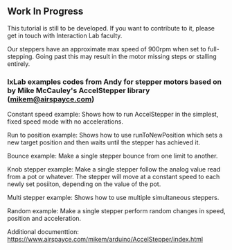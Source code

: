 ## Work In Progress

This tutorial is still to be developed. If you want to contribute to it, please get in touch with Interaction Lab faculty.

Our steppers have an approximate max speed of 900rpm when set to full-stepping. Going past this may result in the motor missing steps or stalling entirely.

### IxLab examples codes from Andy for stepper motors based on by Mike McCauley's AccelStepper library (mikem@airspayce.com)

Constant speed example: Shows how to run AccelStepper in the simplest, fixed speed mode with no accelerations.

Run to position example: Shows how to use runToNewPosition which sets a new target position and then waits until the stepper has achieved it.

Bounce example: Make a single stepper bounce from one limit to another.

Knob stepper example: Make a single stepper follow the analog value read from a pot or whatever. The stepper will move at a constant speed to each newly set posiiton, depending on the 
value of the pot.

Multi stepper example: Shows how to use multiple simultaneous steppers.

Random example: Make a single stepper perform random changes in speed, position and acceleration.

Additional documenttion: https://www.airspayce.com/mikem/arduino/AccelStepper/index.html
